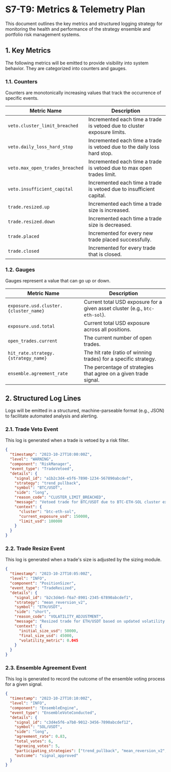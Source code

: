 # S7-T9: Metrics & Telemetry Plan

This document outlines the key metrics and structured logging strategy for monitoring the health and performance of the strategy ensemble and portfolio risk management systems.

## 1. Key Metrics

The following metrics will be emitted to provide visibility into system behavior. They are categorized into counters and gauges.

### 1.1. Counters

Counters are monotonically increasing values that track the occurrence of specific events.

| Metric Name                           | Description                                                                 |
| ------------------------------------- | --------------------------------------------------------------------------- |
| `veto.cluster_limit_breached`         | Incremented each time a trade is vetoed due to cluster exposure limits.     |
| `veto.daily_loss_hard_stop`           | Incremented each time a trade is vetoed due to the daily loss hard stop.        |
| `veto.max_open_trades_breached`       | Incremented each time a trade is vetoed due to max open trades limit.       |
| `veto.insufficient_capital`           | Incremented each time a trade is vetoed due to insufficient capital.        |
| `trade.resized.up`                    | Incremented each time a trade size is increased.                            |
| `trade.resized.down`                  | Incremented each time a trade size is decreased.                            |
| `trade.placed`                        | Incremented for every new trade placed successfully.                        |
| `trade.closed`                        | Incremented for every trade that is closed.                                 |

### 1.2. Gauges

Gauges represent a value that can go up or down.

| Metric Name                           | Description                                                                 |
| ------------------------------------- | --------------------------------------------------------------------------- |
| `exposure.usd.cluster.{cluster_name}` | Current total USD exposure for a given asset cluster (e.g., `btc-eth-sol`).  |
| `exposure.usd.total`                  | Current total USD exposure across all positions.                            |
| `open_trades.current`                 | The current number of open trades.                                          |
| `hit_rate.strategy.{strategy_name}`   | The hit rate (ratio of winning trades) for a specific strategy.             |
| `ensemble.agreement_rate`             | The percentage of strategies that agree on a given trade signal.            |

## 2. Structured Log Lines

Logs will be emitted in a structured, machine-parseable format (e.g., JSON) to facilitate automated analysis and alerting.

### 2.1. Trade Veto Event

This log is generated when a trade is vetoed by a risk filter.

```json
{
  "timestamp": "2023-10-27T10:00:00Z",
  "level": "WARNING",
  "component": "RiskManager",
  "event_type": "TradeVetoed",
  "details": {
    "signal_id": "a1b2c3d4-e5f6-7890-1234-567890abcdef",
    "strategy": "trend_pullback",
    "symbol": "BTC/USDT",
    "side": "long",
    "reason_code": "CLUSTER_LIMIT_BREACHED",
    "message": "Vetoed trade for BTC/USDT due to BTC-ETH-SOL cluster exposure limit.",
    "context": {
      "cluster": "btc-eth-sol",
      "current_exposure_usd": 150000,
      "limit_usd": 100000
    }
  }
}
```

### 2.2. Trade Resize Event

This log is generated when a trade's size is adjusted by the sizing module.

```json
{
  "timestamp": "2023-10-27T10:05:00Z",
  "level": "INFO",
  "component": "PositionSizer",
  "event_type": "TradeResized",
  "details": {
    "signal_id": "b2c3d4e5-f6a7-8901-2345-67890abcdef1",
    "strategy": "mean_reversion_v2",
    "symbol": "ETH/USDT",
    "side": "short",
    "reason_code": "VOLATILITY_ADJUSTMENT",
    "message": "Resized trade for ETH/USDT based on updated volatility.",
    "context": {
      "initial_size_usd": 50000,
      "final_size_usd": 45000,
      "volatility_metric": 0.045
    }
  }
}
```

### 2.3. Ensemble Agreement Event

This log is generated to record the outcome of the ensemble voting process for a given signal.

```json
{
  "timestamp": "2023-10-27T10:10:00Z",
  "level": "INFO",
  "component": "EnsembleEngine",
  "event_type": "EnsembleVoteConducted",
  "details": {
    "signal_id": "c3d4e5f6-a7b8-9012-3456-7890abcdef12",
    "symbol": "SOL/USDT",
    "side": "long",
    "agreement_rate": 0.83,
    "total_votes": 6,
    "agreeing_votes": 5,
    "participating_strategies": ["trend_pullback", "mean_reversion_v2", "funding_premium", "liquid_momentum", "ob_absorption_v1", "regime_filter"],
    "outcome": "signal_approved"
  }
}